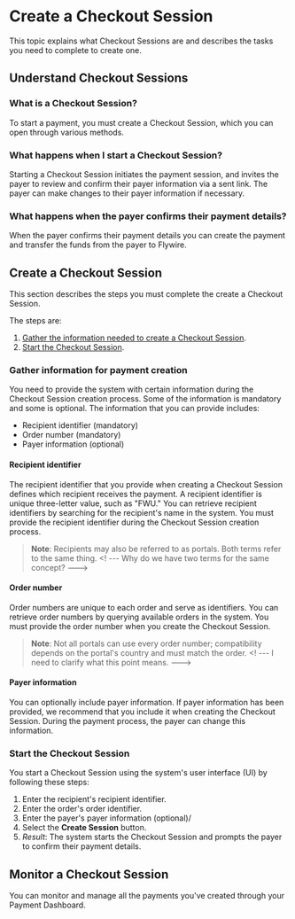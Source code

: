 # Create a Checkout Session

This topic explains what Checkout Sessions are and describes the tasks you need to complete to create one.

## Understand Checkout Sessions

### What is a Checkout Session?
To start a payment, you must create a Checkout Session, which you can open through various methods. 

### What happens when I start a Checkout Session?
Starting a Checkout Session initiates the payment session, and invites the payer to review and confirm their payer information via a sent link. The payer can make changes to their payer information if necessary.

### What happens when the payer confirms their payment details?

When the payer confirms their payment details you can create the payment and transfer the funds from the payer to Flywire.

## Create a Checkout Session

This section describes the steps you must complete the create a Checkout Session. 

The steps are:

1. [Gather the information needed to create a Checkout Session](#gather-information-for-payment-creation).
1. [Start the Checkout Session](#start-the-checkout-session). 


### Gather information for payment creation

You need to provide the system with certain information during the Checkout Session creation process. Some of the information is mandatory and some is optional. The information that you can provide includes:

- Recipient identifier (mandatory)
- Order number (mandatory)
- Payer information (optional)

#### Recipient identifier

The recipient identifier that you provide when creating a Checkout Session defines which  recipient receives the payment. A recipient identifier is unique three-letter value, such as "FWU." You can retrieve recipient identifiers by searching for the recipient's name in the system. You must provide the recipient identifier during the Checkout Session creation process.

> **Note**: Recipients may also be referred to as portals. Both terms refer to the same thing. <! --- Why do we have two terms for the same concept? --->

#### Order number

Order numbers are unique to each order and serve as identifiers. You can retrieve order numbers by querying available orders in the system. You must provide the order number when you create the Checkout Session.

> **Note**: Not all portals can use every order number; compatibility depends on the portal's country and must match the order. <! --- I need to clarify what this point means. --->
#### Payer information

You can optionally include payer information. If payer information has been provided, we recommend that you include it when creating the Checkout Session. During the payment process, the payer can change this information.

### Start the Checkout Session

You start a Checkout Session using the system's user interface (UI) by following these steps:

1. Enter the recipient's recipient identifier.
1. Enter the order's order identifier.
1. Enter the payer's payer information (optional)/
1. Select the **Create Session** button.
1. *Result*: The system starts the Checkout Session and prompts the payer to confirm their payment details.

## Monitor a Checkout Session 

You can monitor and manage all the payments you've created through your Payment Dashboard.